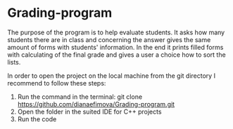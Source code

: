 # Grading-program
The purpose of the program is to help evaluate students. 
It asks how many students there are in class and concerning the answer gives the same amount of forms with students' information.
In the end it prints filled forms with calculating of the final grade and gives a user a choice how to sort the lists.

 In order to open the project on the local machine from the git directory I recommend to follow these steps:
 1. Run the command in the terminal: git clone https://github.com/dianaefimova/Grading-program.git
 2. Open the folder in the suited IDE for C++ projects
 3. Run the code
